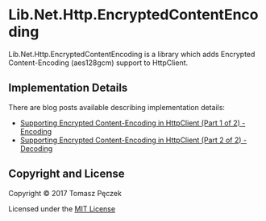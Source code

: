 # Lib.Net.Http.EncryptedContentEncoding

Lib.Net.Http.EncryptedContentEncoding is a library which adds Encrypted Content-Encoding (aes128gcm) support to HttpClient.

## Implementation Details

There are blog posts available describing implementation details:

- [Supporting Encrypted Content-Encoding in HttpClient (Part 1 of 2) - Encoding](http://tpeczek.com/2017/02/supporting-encrypted-content-encoding.html)
- [Supporting Encrypted Content-Encoding in HttpClient (Part 2 of 2) - Decoding](http://tpeczek.com/2017/03/supporting-encrypted-content-encoding.html)

## Copyright and License
Copyright © 2017 Tomasz Pęczek

Licensed under the [MIT License](https://github.com/tpeczek/Lib.Net.Http.EncryptedContentEncoding/blob/master/LICENSE.md)
